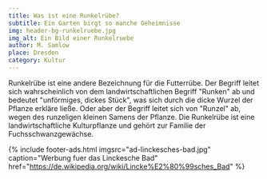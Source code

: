 ```yaml
---
title: Was ist eine Runkelrübe?
subtitle: Ein Garten birgt so manche Geheimnisse
img: header-bg-runkelruebe.jpg
img_alt: Ein Bild einer Runkelruebe
author: M. Samlow
place: Dresden
category: Kultur
---
```


Runkelrübe ist eine andere Bezeichnung für die Futterrübe. Der Begriff leitet sich wahrscheinlich von dem landwirtschaftlichen Begriff "Runken" ab und bedeutet "unförmiges, dickes Stück", was sich durch die dicke Wurzel der Pflanze erkläre ließe. Oder aber der Begriff leitet sich von "Runzel" ab, wegen des runzeligen kleinen Samens der Pflanze. Die Runkelrübe ist eine landwirtschaftliche Kulturpflanze und gehört zur Familie der Fuchsschwanzgewächse.

{% include footer-ads.html 
  imgsrc="ad-linckesches-bad.jpg"
  caption="Werbung fuer das Linckesche Bad"
  href="https://de.wikipedia.org/wiki/Lincke%E2%80%99sches_Bad"
%}